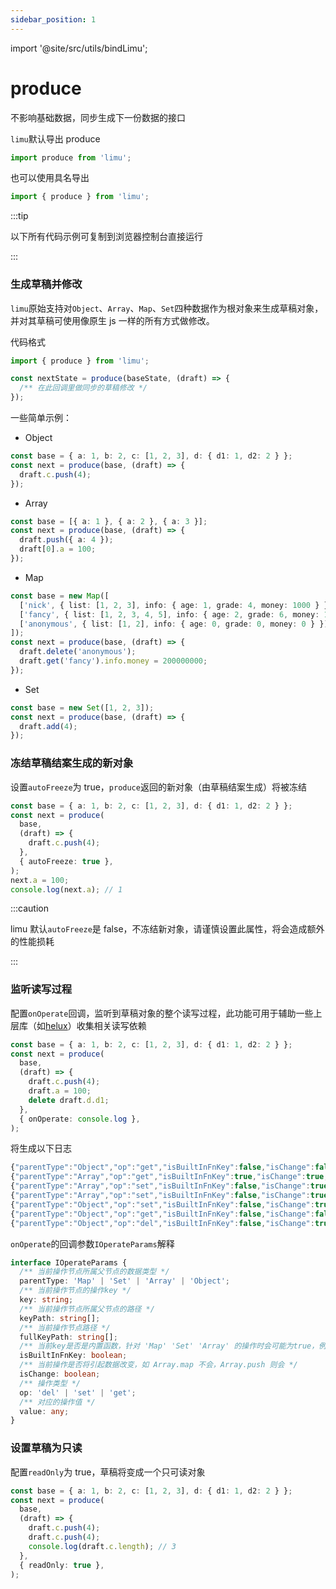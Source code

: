 ```yaml
---
sidebar_position: 1
---
```


import '@site/src/utils/bindLimu';

# produce

不影响基础数据，同步生成下一份数据的接口

`limu`默认导出 produce

```ts
import produce from 'limu';
```

也可以使用具名导出

```ts
import { produce } from 'limu';
```

:::tip

以下所有代码示例可复制到浏览器控制台直接运行

:::

### 生成草稿并修改

`limu`原始支持对`Object`、`Array`、`Map`、`Set`四种数据作为根对象来生成草稿对象，并对其草稿可使用像原生 js 一样的所有方式做修改。

代码格式

```ts
import { produce } from 'limu';

const nextState = produce(baseState, (draft) => {
  /** 在此回调里做同步的草稿修改 */
});
```

一些简单示例：

- Object

```ts
const base = { a: 1, b: 2, c: [1, 2, 3], d: { d1: 1, d2: 2 } };
const next = produce(base, (draft) => {
  draft.c.push(4);
});
```

- Array

```ts
const base = [{ a: 1 }, { a: 2 }, { a: 3 }];
const next = produce(base, (draft) => {
  draft.push({ a: 4 });
  draft[0].a = 100;
});
```

- Map

```ts
const base = new Map([
  ['nick', { list: [1, 2, 3], info: { age: 1, grade: 4, money: 1000 } }],
  ['fancy', { list: [1, 2, 3, 4, 5], info: { age: 2, grade: 6, money: 100000000 } }],
  ['anonymous', { list: [1, 2], info: { age: 0, grade: 0, money: 0 } }],
]);
const next = produce(base, (draft) => {
  draft.delete('anonymous');
  draft.get('fancy').info.money = 200000000;
});
```

- Set

```ts
const base = new Set([1, 2, 3]);
const next = produce(base, (draft) => {
  draft.add(4);
});
```

### 冻结草稿结案生成的新对象

设置`autoFreeze`为 true，`produce`返回的新对象（由草稿结案生成）将被冻结

```ts
const base = { a: 1, b: 2, c: [1, 2, 3], d: { d1: 1, d2: 2 } };
const next = produce(
  base,
  (draft) => {
    draft.c.push(4);
  },
  { autoFreeze: true },
);
next.a = 100;
console.log(next.a); // 1
```

:::caution

limu 默认`autoFreeze`是 false，不冻结新对象，请谨慎设置此属性，将会造成额外的性能损耗

:::

### 监听读写过程

配置`onOperate`回调，监听到草稿对象的整个读写过程，此功能可用于辅助一些上层库（如[helux](http://github.com/heluxjs/helux)）收集相关读写依赖

```ts
const base = { a: 1, b: 2, c: [1, 2, 3], d: { d1: 1, d2: 2 } };
const next = produce(
  base,
  (draft) => {
    draft.c.push(4);
    draft.a = 100;
    delete draft.d.d1;
  },
  { onOperate: console.log },
);
```

将生成以下日志

```ts
{"parentType":"Object","op":"get","isBuiltInFnKey":false,"isChange":false,"key":"c","keyPath":[],"fullKeyPath":["c"],"value":[1,2,3]}
{"parentType":"Array","op":"get","isBuiltInFnKey":true,"isChange":true,"key":"push","keyPath":["c"],"fullKeyPath":["c","push"]}
{"parentType":"Array","op":"set","isBuiltInFnKey":false,"isChange":true,"key":"3","keyPath":["c"],"fullKeyPath":["c","3"],"value":4}
{"parentType":"Array","op":"set","isBuiltInFnKey":false,"isChange":true,"key":"length","keyPath":["c"],"fullKeyPath":["c","length"],"value":4}
{"parentType":"Object","op":"set","isBuiltInFnKey":false,"isChange":true,"key":"a","keyPath":[],"fullKeyPath":["a"],"value":100}
{"parentType":"Object","op":"get","isBuiltInFnKey":false,"isChange":false,"key":"d","keyPath":[],"fullKeyPath":["d"],"value":{"d1":1,"d2":2}}
{"parentType":"Object","op":"del","isBuiltInFnKey":false,"isChange":true,"key":"d1","keyPath":["d"],"fullKeyPath":["d","d1"],"value":1}
```

`onOperate`的回调参数`IOperateParams`解释

```ts
interface IOperateParams {
  /** 当前操作节点所属父节点的数据类型 */
  parentType: 'Map' | 'Set' | 'Array' | 'Object';
  /** 当前操作节点的操作key */
  key: string;
  /** 当前操作节点所属父节点的路径 */
  keyPath: string[];
  /** 当前操作节点路径 */
  fullKeyPath: string[];
  /** 当前key是否是内置函数，针对 'Map' 'Set' 'Array' 的操作时会可能为true，例如 forEach */
  isBuiltInFnKey: boolean;
  /** 当前操作是否将引起数据改变，如 Array.map 不会，Array.push 则会 */
  isChange: boolean;
  /** 操作类型 */
  op: 'del' | 'set' | 'get';
  /** 对应的操作值 */
  value: any;
}
```

### 设置草稿为只读

配置`readOnly`为 true，草稿将变成一个只可读对象

```ts
const base = { a: 1, b: 2, c: [1, 2, 3], d: { d1: 1, d2: 2 } };
const next = produce(
  base,
  (draft) => {
    draft.c.push(4);
    draft.c.push(4);
    console.log(draft.c.length); // 3
  },
  { readOnly: true },
);
```
